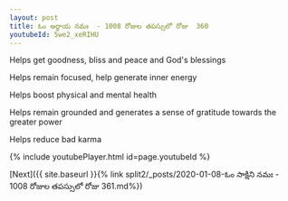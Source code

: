 ```yaml
---
layout: post
title: ఓం అర్థాయ నమః  - 1008 రోజుల తపస్సులో రోజు  360
youtubeId: 5we2_xeRIHU
---
```

 
 
Helps get goodness, bliss and peace and God's blessings
 
Helps remain focused, help generate inner energy 
 
Helps boost physical and mental health 
 
Helps remain grounded and generates a sense of gratitude towards the greater power 
 
Helps reduce bad karma
 
 
 
 


{% include youtubePlayer.html id=page.youtubeId %}
 
[Next]({{ site.baseurl }}{% link  split2/_posts/2020-01-08-ఓం సాక్షిని నమః  - 1008 రోజుల తపస్సులో రోజు  361.md%})
 
